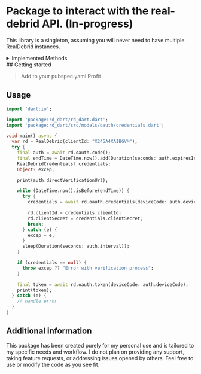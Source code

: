 # Package to interact with the real-debrid API. (In-progress)

This library is a singleton, assuming you will never need to have multiple RealDebrid instances.

<details>
    <summary>Implemented Methods</summary>
    
- [ ] /disable_access_token
- [ ] /time
- [ ] /time/iso

- [x] /user

/unrestrict
- [ ] /unrestrict/check
- [x] /unrestrict/link
- [ ] /unrestrict/folder
- [ ] /unrestrict/containerFile
- [ ] /unrestrict/containerLink

/traffic
- [ ] /traffic
- [ ] /traffic/details

/streaming
- [ ] /streaming/transcode/{id}
- [ ] /stream/mediaInfos/{id}

/downloads
- [ ] /downloads
- [ ] /downloads/delete/{id}

/torrents
- [ ] /torrents
- [x] /torrents/info/{id}
- [x] /torrents/instantAvailability/{hash}
- [ ] /torrents/activeCount
- [ ] /torrents/availableHosts
- [ ] /torrents/addTorrent
- [x] /torrents/addMagnet
- [x] /torrents/selectFiles/{id}
- [ ] /torrents/delete/{id}

/hosts
- [ ] /hosts
- [ ] /hosts/status
- [ ] /hosts/regex
- [ ] /hosts/regexFolder
- [ ] /hosts/domains

/settings
- [ ] /settings
- [ ] /settings/update
- [ ] /settings/convertPoints
- [ ] /settings/changePassword
- [ ] /settings/avatarFile
- [ ] /settings/avatarDelete


</details>
## Getting started

> Add to your pubspec.yaml
> Profit

## Usage

```dart
import 'dart:io';

import 'package:rd_dart/rd_dart.dart';
import 'package:rd_dart/src/models/oauth/credentials.dart';

void main() async {
  var rd = RealDebrid(clientId: "X245A4XAIBGVM");
  try {
    final auth = await rd.oauth.code();
    final endTime = DateTime.now().add(Duration(seconds: auth.expiresIn));
    RealDebridCredentials? credentials;
    Object? excep;

    print(auth.directVerificationUrl);

    while (DateTime.now().isBefore(endTime)) {
      try {
        credentials = await rd.oauth.credentials(deviceCode: auth.deviceCode);

        rd.clientId = credentials.clientId;
        rd.clientSecret = credentials.clientSecret;
        break;
      } catch (e) {
        excep = e;
      }
      sleep(Duration(seconds: auth.interval));
    }

    if (credentials == null) {
      throw excep ?? "Error with verification process";
    }

    final token = await rd.oauth.token(deviceCode: auth.deviceCode);
    print(token);
  } catch (e) {
    // handle error
  }
}
```

## Additional information

This package has been created purely for my personal use and is tailored to my specific needs and workflow.
I do not plan on providing any support, taking feature requests, or addressing issues opened by others. Feel free to use or modify the code as you see fit.
